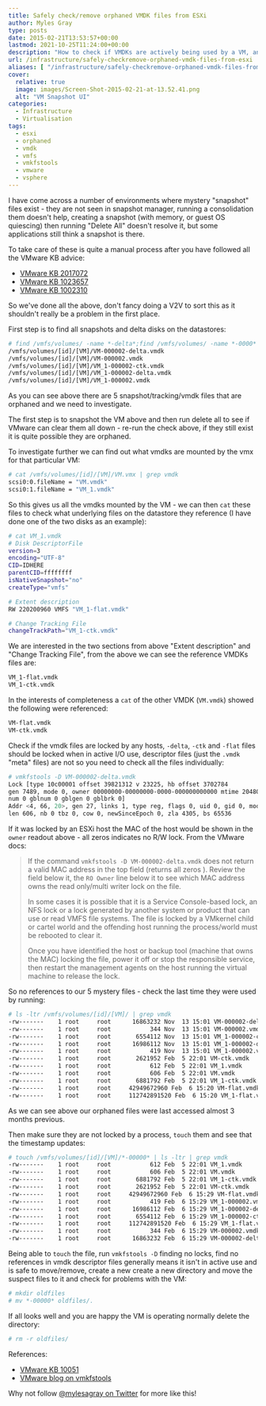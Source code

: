 ```yaml
---
title: Safely check/remove orphaned VMDK files from ESXi
author: Myles Gray
type: posts
date: 2015-02-21T13:53:57+00:00
lastmod: 2021-10-25T11:24:00+00:00
description: "How to check if VMDKs are actively being used by a VM, and how to safely remove them."
url: /infrastructure/safely-checkremove-orphaned-vmdk-files-from-esxi
aliases: [ "/infrastructure/safely-checkremove-orphaned-vmdk-files-from-esxi/amp" ]
cover:
  relative: true
  image: images/Screen-Shot-2015-02-21-at-13.52.41.png
  alt: "VM Snapshot UI"
categories:
  - Infrastructure
  - Virtualisation
tags:
  - esxi
  - orphaned
  - vmdk
  - vmfs
  - vmkfstools
  - vmware
  - vsphere
---
```


I have come across a number of environments where mystery "snapshot" files exist - they are not seen in snapshot manager, running a consolidation them doesn't help, creating a snapshot (with memory, or guest OS quiescing) then running "Delete All" doesn't resolve it, but some applications still think a snapshot is there.

To take care of these is quite a manual process after you have followed all the VMware KB advice:

* [VMware KB 2017072][1]
* [VMware KB 1023657][2]
* [VMware KB 1002310][3]

So we've done all the above, don't fancy doing a V2V to sort this as it shouldn't really be a problem in the first place.

First step is to find all snapshots and delta disks on the datastores:

```sh
# find /vmfs/volumes/ -name *-delta*;find /vmfs/volumes/ -name *-0000*
/vmfs/volumes/[id]/[VM]/VM-000002-delta.vmdk
/vmfs/volumes/[id]/[VM]/VM-000002.vmdk
/vmfs/volumes/[id]/[VM]/VM_1-000002-ctk.vmdk
/vmfs/volumes/[id]/[VM]/VM_1-000002-delta.vmdk
/vmfs/volumes/[id]/[VM]/VM_1-000002.vmdk
```

As you can see above there are 5 snapshot/tracking/vmdk files that are orphaned and we need to investigate.

The first step is to snapshot the VM above and then run delete all to see if VMware can clear them all down - re-run the check above, if they still exist it is quite possible they are orphaned.

To investigate further we can find out what vmdks are mounted by the vmx for that particular VM:

```sh
# cat /vmfs/volumes/[id]/[VM]/VM.vmx | grep vmdk
scsi0:0.fileName = "VM.vmdk"
scsi0:1.fileName = "VM_1.vmdk"
```

So this gives us all the vmdks mounted by the VM - we can then `cat` these files to check what underlying files on the datastore they reference (I have done one of the two disks as an example):

```sh
# cat VM_1.vmdk
# Disk DescriptorFile
version=3
encoding="UTF-8"
CID=IDHERE
parentCID=ffffffff
isNativeSnapshot="no"
createType="vmfs"

# Extent description
RW 220200960 VMFS "VM_1-flat.vmdk"

# Change Tracking File
changeTrackPath="VM_1-ctk.vmdk"
```

We are interested in the two sections from above "Extent description" and "Change Tracking File", from the above we can see the reference VMDKs files are:

```sh
VM_1-flat.vmdk
VM_1-ctk.vmdk
```

In the interests of completeness a `cat` of the other VMDK (`VM.vmdk`) showed the following were referenced:

```sh
VM-flat.vmdk
VM-ctk.vmdk
```

Check if the vmdk files are locked by any hosts, `-delta`, `-ctk` and `-flat` files should be locked when in active I/O use, descriptor files (just the `.vmdk` "meta" files) are not so you need to check all the files individually:

```sh
# vmkfstools -D VM-000002-delta.vmdk
Lock [type 10c00001 offset 39821312 v 23225, hb offset 3702784
gen 7489, mode 0, owner 00000000-00000000-0000-000000000000 mtime 2048078
num 0 gblnum 0 gblgen 0 gblbrk 0]
Addr <4, 66, 20>, gen 27, links 1, type reg, flags 0, uid 0, gid 0, mode 600
len 606, nb 0 tbz 0, cow 0, newSinceEpoch 0, zla 4305, bs 65536
```

If it was locked by an ESXi host the MAC of the host would be shown in the `owner` readout above - all zeros indicates no R/W lock. From the VMware docs:

> If the command `vmkfstools -D VM-000002-delta.vmdk` does not return a valid MAC address in the top field (returns all zeros ). Review the field below it, the `RO Owner` line below it to see which MAC address owns the read only/multi writer lock on the file.
>
> In some cases it is possible that it is a Service Console-based lock, an NFS lock or a lock generated by another system or product that can use or read VMFS file systems. The file is locked by a VMkernel child or cartel world and the offending host running the process/world must be rebooted to clear it.
>
> Once you have identified the host or backup tool (machine that owns the MAC) locking the file, power it off or stop the responsible service, then restart the management agents on the host running the virtual machine to release the lock.

So no references to our 5 mystery files - check the last time they were used by running:

```sh
# ls -ltr /vmfs/volumes/[id]/[VM]/ | grep vmdk
-rw-------    1 root     root      16863232 Nov  13 15:01 VM-000002-delta.vmdk
-rw-------    1 root     root           344 Nov  13 15:01 VM-000002.vmdk
-rw-------    1 root     root       6554112 Nov  13 15:01 VM_1-000002-ctk.vmdk
-rw-------    1 root     root      16986112 Nov  13 15:01 VM_1-000002-delta.vmdk
-rw-------    1 root     root           419 Nov  13 15:01 VM_1-000002.vmdk
-rw-------    1 root     root       2621952 Feb  5 22:01 VM-ctk.vmdk
-rw-------    1 root     root           612 Feb  5 22:01 VM_1.vmdk
-rw-------    1 root     root           606 Feb  5 22:01 VM.vmdk
-rw-------    1 root     root       6881792 Feb  5 22:01 VM_1-ctk.vmdk
-rw-------    1 root     root     42949672960 Feb  6 15:20 VM-flat.vmdk
-rw-------    1 root     root     112742891520 Feb  6 15:20 VM_1-flat.vmdk
```

As we can see above our orphaned files were last accessed almost 3 months previous.

Then make sure they are not locked by a process, `touch` them and see that the timestamp updates:

```sh
# touch /vmfs/volumes/[id]/[VM]/*-00000* | ls -ltr | grep vmdk
-rw-------    1 root     root           612 Feb  5 22:01 VM_1.vmdk
-rw-------    1 root     root           606 Feb  5 22:01 VM.vmdk
-rw-------    1 root     root       6881792 Feb  5 22:01 VM_1-ctk.vmdk
-rw-------    1 root     root       2621952 Feb  5 22:01 VM-ctk.vmdk
-rw-------    1 root     root     42949672960 Feb  6 15:29 VM-flat.vmdk
-rw-------    1 root     root           419 Feb  6 15:29 VM_1-000002.vmdk
-rw-------    1 root     root      16986112 Feb  6 15:29 VM_1-000002-delta.vmdk
-rw-------    1 root     root       6554112 Feb  6 15:29 VM_1-000002-ctk.vmdk
-rw-------    1 root     root     112742891520 Feb  6 15:29 VM_1-flat.vmdk
-rw-------    1 root     root           344 Feb  6 15:29 VM-000002.vmdk
-rw-------    1 root     root      16863232 Feb  6 15:29 VM-000002-delta.vmdk
```

Being able to `touch` the file, run `vmkfstools -D` finding no locks, find no references in vmdk descriptor files generally means it isn't in active use and is safe to move/remove, create a new create a new directory and move the suspect files to it and check for problems with the VM:

```sh
# mkdir oldfiles
# mv *-00000* oldfiles/.
```

If all looks well and you are happy the VM is operating normally delete the directory:

```sh
# rm -r oldfiles/
```

References:

* [VMware KB 10051][4]
* [VMware blog on vmkfstools][5]

Why not follow [@mylesagray on Twitter][6] for more like this!

 [1]: http://kb.vmware.com/selfservice/microsites/search.do?language=en_US&cmd=displayKC&externalId=2017072
 [2]: http://kb.vmware.com/selfservice/microsites/search.do?language=en_US&cmd=displayKC&externalId=1023657
 [3]: http://kb.vmware.com/selfservice/search.do?cmd=displayKC&docType=kc&docTypeID=DT_KB_1_1&externalId=1002310
 [4]: http://kb.vmware.com/selfservice/microsites/search.do?language=en_US&cmd=displayKC&externalId=10051
 [5]: http://blogs.vmware.com/vsphere/2012/08/some-useful-vmkfstools-hidden-options.html
 [6]: https://twitter.com/mylesagray